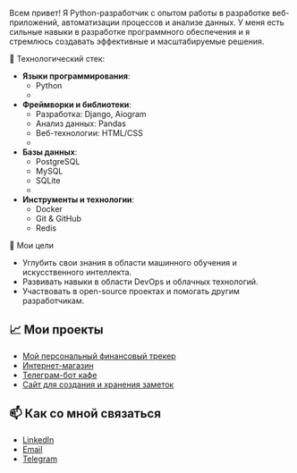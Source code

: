 Всем привет!
Я Python-разработчик с опытом работы в разработке веб-приложений, автоматизации процессов и анализе данных. 
У меня есть сильные навыки в разработке программного обеспечения и я стремлюсь создавать эффективные и масштабируемые решения.

🚀 Технологический стек:
- **Языки программирования**:
  - Python
  - 
- **Фреймворки и библиотеки**:  
  - Разработка: Django, Aiogram
  - Анализ данных: Pandas
  - Веб-технологии: HTML/CSS
  - 
- **Базы данных**:
  - PostgreSQL
  - MySQL
  - SQLite
  - 
- **Инструменты и технологии**:  
  - Docker
  - Git & GitHub
  - Redis

🌱 Мои цели

- Углубить свои знания в области машинного обучения и искусственного интеллекта.
- Развивать навыки в области DevOps и облачных технологий.
- Участвовать в open-source проектах и помогать другим разработчикам.

## 📈 Мои проекты

- [Мой персональный финансовый трекер](https://github.com/vikivuki2003/my_personal_finanse_tracker)
- [Интернет-магазин](https://github.com/vikivuki2003/my_django_shop) 
- [Телеграм-бот кафе](https://github.com/vikivuki2003/my_telegram_bot)
- [Сайт для создания и хранения заметок](https://github.com/vikivuki2003/notes_django_project)

## 📫 Как со мной связаться

- [LinkedIn](https://www.linkedin.com/in/viktoriiadiukina/)
- [Email](viki_dyukina@mail.ru)
- [Telegram](https://t.me/viktoria_drsi)
